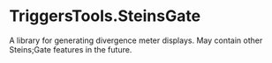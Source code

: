 # TriggersTools.SteinsGate
A library for generating divergence meter displays. May contain other Steins;Gate features in the future.

